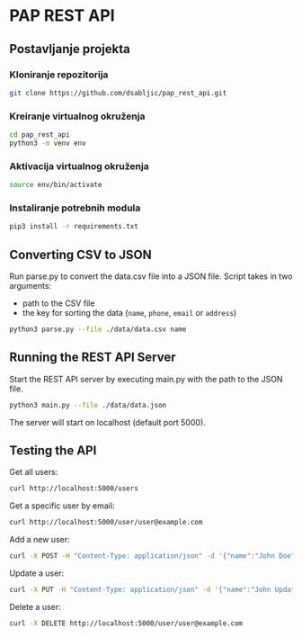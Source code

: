 # PAP REST API

## Postavljanje projekta

### Kloniranje repozitorija
```bash
git clone https://github.com/dsabljic/pap_rest_api.git
```

### Kreiranje virtualnog okruženja
```bash
cd pap_rest_api
python3 -m venv env
```

### Aktivacija virtualnog okruženja
```bash
source env/bin/activate
```

### Instaliranje potrebnih modula
```bash
pip3 install -r requirements.txt
```

## Converting CSV to JSON
Run parse.py to convert the data.csv file into a JSON file.
Script takes in two arguments:
- path to the CSV file
- the key for sorting the data (`name`, `phone`, `email` or `address`)
```bash
python3 parse.py --file ./data/data.csv name
```

## Running the REST API Server
Start the REST API server by executing main.py with the path to the JSON file.
```bash
python3 main.py --file ./data/data.json
```
The server will start on localhost (default port 5000).

## Testing the API

Get all users: 
```bash
curl http://localhost:5000/users
```

Get a specific user by email: 
```bash
curl http://localhost:5000/user/user@example.com
```

Add a new user:
```bash
curl -X POST -H "Content-Type: application/json" -d '{"name":"John Doe", "email":"john.doe@example.com", "phone":"123-456-7890", "address":"123 Main St"}' http://localhost:5000/user
```

Update a user:
```bash
curl -X PUT -H "Content-Type: application/json" -d '{"name":"John Updated", "email":"john.doe@example.com", "phone":"987-654-3210", "address":"321 New St"}' http://localhost:5000/user/user@example.com
```

Delete a user:
```bash
curl -X DELETE http://localhost:5000/user/user@example.com
```
